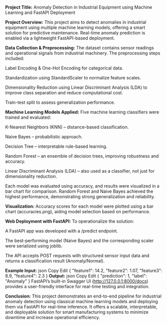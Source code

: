 **Project Title:**
Anomaly Detection in Industrial Equipment using Machine Learning and FastAPI Deployment

**Project Overview:**
This project aims to detect anomalies in industrial equipment using multiple machine learning models, offering a smart solution for predictive maintenance. Real-time anomaly prediction is enabled via a lightweight FastAPI-based deployment.

**Data Collection & Preprocessing:**
The dataset contains sensor readings and operational signals from industrial machinery. The preprocessing steps included:

Label Encoding & One-Hot Encoding for categorical data.

Standardization using StandardScaler to normalize feature scales.

Dimensionality Reduction using Linear Discriminant Analysis (LDA) to improve class separation and reduce computational cost.

Train-test split to assess generalization performance.

**Machine Learning Models Applied:**
Five machine learning classifiers were trained and evaluated:

K-Nearest Neighbors (KNN) – distance-based classification.

Naive Bayes – probabilistic approach.

Decision Tree – interpretable rule-based learning.

Random Forest – an ensemble of decision trees, improving robustness and accuracy.

Linear Discriminant Analysis (LDA) – also used as a classifier, not just for dimensionality reduction.

Each model was evaluated using accuracy, and results were visualized in a bar chart for comparison. Random Forest and Naive Bayes achieved the highest performance, demonstrating strong generalization and reliability.

**Visualization:**
Accuracy scores for each model were plotted using a bar chart (accuracies.png), aiding model selection based on performance.

**Web Deployment with FastAPI:**
To operationalize the solution:

A FastAPI app was developed with a /predict endpoint.

The best-performing model (Naive Bayes) and the corresponding scaler were serialized using joblib.

The API accepts POST requests with structured sensor input data and returns a classification result (Anomaly/Normal).

**Example Input:**
json
Copy
Edit
{
  "feature1": 14.2,
  "feature2": 1.07,
  "feature3": 8.9,
  "feature4": 2.3
}
**Output:**
json
Copy
Edit
{
  "prediction": 1,
  "label": "Anomaly"
}
FastAPI’s built-in Swagger UI (http://127.0.0.1:8000/docs) provides a user-friendly interface for real-time testing and integration.

**Conclusion:**
This project demonstrates an end-to-end pipeline for industrial anomaly detection using classical machine learning models and deploying them via FastAPI for real-time inference. It offers a scalable, interpretable, and deployable solution for smart manufacturing systems to minimize downtime and increase operational efficiency.
